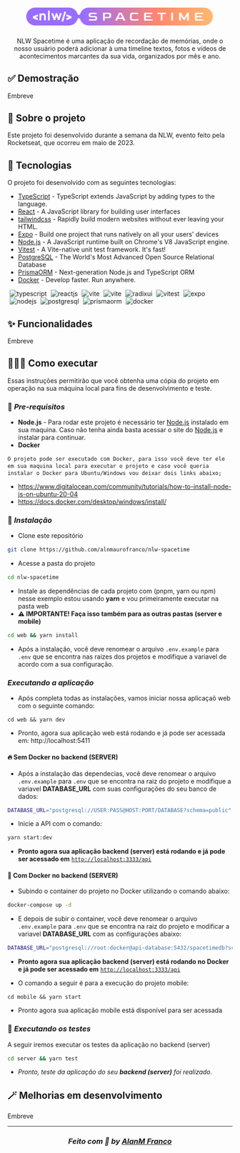<h1 align="center"><img src=".github/assets/logo.svg" width="420px" /></h1>

<p align="center">
NLW Spacetime é uma aplicação de recordação de memórias, onde o nosso usuário poderá adicionar à uma timeline textos, fotos e vídeos de acontecimentos marcantes da sua vida, organizados por mês e ano.
</p>

## ✅ Demostração

Embreve

## 🎉 Sobre o projeto
Este projeto foi desenvolvido durante a semana da NLW, evento feito pela Rocketseat, que ocorreu em maio de 2023.

## 🚀 Tecnologias
O projeto foi desenvolvido com as seguintes tecnologias:

* [TypeScript](https://typescriptlang.org) - TypeScript extends JavaScript by adding types to the language.
* [React](https://reactjs.org/) - A JavaScript library for building user interfaces
* [tailwindcss](https://tailwindcss.com/) - Rapidly build modern websites without ever leaving your HTML.
* [Expo](https://expo.dev/) - Build one project that runs natively on all your users' devices
* [Node.js](https://nodejs.org/en/) - A JavaScript runtime built on Chrome's V8 JavaScript engine.
* [Vitest](https://vitest.dev/) - A Vite-native unit test framework. It's fast!
* [PostgreSQL](https://www.postgresql.org/) - The World's Most Advanced Open Source Relational Database
* [PrismaORM](https://www.prisma.io/) - Next-generation Node.js and TypeScript ORM
* [Docker](https://www.docker.com/) - Develop faster. Run anywhere.

<p>
<img src="https://cdn.svgporn.com/logos/typescript-icon.svg" alt="typescript" width="45" height="45" style="margin-left: 5px;"/>
<img src="https://cdn.svgporn.com/logos/react.svg" alt="reactjs" width="45" height="45" style="margin-left: 5px;"/>
<img src="https://cdn.svgporn.com/logos/nextjs.svg" alt="vite" width="45" height="45" style="margin-left: 5px;"/>
<img src="https://cdn.svgporn.com/logos/tailwindcss-icon.svg" alt="vite" width="45" height="45" style="margin-left: 5px;"/>
<img src="https://avatars.githubusercontent.com/u/75042455?s=280&v=4" alt="radixui" width="45" height="45" style="margin-left: 5px;"/>
<img src="https://cdn.svgporn.com/logos/vitest.svg" alt="vitest" width="45" height="45" style="margin-left: 5px;"/>
<img src="https://cdn.svgporn.com/logos/expo-icon.svg" alt="expo" width="45" height="45" style="margin-left: 5px;"/>
<img src="https://cdn.svgporn.com/logos/nodejs-icon.svg" alt="nodejs" width="45" height="45" style="margin-left: 5px;"/>
<img src="https://cdn.svgporn.com/logos/postgresql.svg" alt="postgresql" width="45" height="45" style="margin-left: 5px;"/>
<img src="https://cdn.svgporn.com/logos/prisma.svg" alt="prismaorm" width="45" height="45" style="margin-left: 5px;"/>
<img src="https://cdn.svgporn.com/logos/docker-icon.svg" alt="docker" width="45" height="45" style="margin-left: 5px;"/>

## ✨ Funcionalidades

Embreve

## 👨🏼‍💻 Como executar
Essas instruções permitirão que você obtenha uma cópia do projeto em operação na sua máquina local para fins de desenvolvimento e teste.

### 📃 *Pre-requisitos*
- **Node.js** - Para rodar este projeto é necessário ter [Node.js](https://nodejs.org/) instalado em sua maquina. Caso não tenha ainda basta acessar o site do [Node.js](https://nodejs.org/) e instalar para continuar.
- **Docker**
```
O projeto pode ser executado com Docker, para isso você deve ter ele em sua maquina local para executar o projeto e caso você queria instalar o Docker para Ubuntu/Windows vou deixar dois links abaixo;
```
- https://www.digitalocean.com/community/tutorials/how-to-install-node-js-on-ubuntu-20-04
- https://docs.docker.com/desktop/windows/install/

### 🔧 *Instalação*
- Clone este repositório
```bash
git clone https://github.com/alnmaurofranco/nlw-spacetime
```
- Acesse a pasta do projeto
```bash
cd nlw-spacetime
```
- Instale as dependências de cada projeto com (pnpm, yarn ou npm) nesse exemplo estou usando **yarn** e vou primeiramente executar na pasta web
- **⚠ IMPORTANTE! Faça isso também para as outras pastas (server e mobile)**
```bash
cd web && yarn install
```
- Após a instalação, você deve renomear o arquivo `.env.example` para `.env` que se encontra nas raizes dos projetos e modifique a variavel de acordo com a sua configuração.

### *Executando a aplicação*
- Após completa todas as instalações, vamos iniciar nossa aplicaçaõ web com o seguinte comando:
```
cd web && yarn dev
```
- Pronto, agora sua aplicação web está rodando e já pode ser acessada em: http://localhost:5411

#### **🔥 Sem Docker no backend (SERVER)**
- Após a instalação das dependecias, você deve renomear o arquivo `.env.example` para `.env` que se encontra na raiz do projeto e modifique a variavel **DATABASE_URL** com suas configurações do seu banco de dados:
```bash
DATABASE_URL="postgresql://USER:PASS@HOST:PORT/DATABASE?schema=public"
```
- Inicie a API com o comando:
```bash
yarn start:dev
```
- **Pronto agora sua aplicação backend (server) está rodando e já pode ser acessado em** [`http://localhost:3333/api`](http://localhost:3333/api)

#### **🐳 Com Docker no backend (SERVER)**
- Subindo o container do projeto no Docker utilizando o comando abaixo:
```bash
docker-compose up -d
```
- E depois de subir o container, você deve renomear o arquivo `.env.example` para `.env` que se encontra na raiz do projeto e modificar a variavel **DATABASE_URL** com as configurações abaixo:
```bash
DATABASE_URL="postgresql://root:docker@api-database:5432/spacetimedb?schema=public"
```
- **Pronto agora sua aplicação backend (server) está rodando no Docker e já pode ser acessado em** [`http://localhost:3333/api`](http://localhost:3333/api)

- O comando a seguir é para a execução do projeto mobile:
```
cd mobile && yarn start
```
- Pronto agora sua aplicação mobile está disponível para ser acessada

### 🧪 *Executando os testes*
A seguir iremos executar os testes da aplicação no backend (server)
```bash
cd server && yarn test
```
- *Pronto, teste da aplicação do seu **backend (server)** foi realizado.*

## 🪄 Melhorias em desenvolvimento

Embreve

---
<h3 align="center">

*Feito com 💚 by [AlanM Franco](https://github.com/alnmaurofranco)*
</h3>
